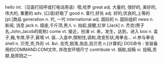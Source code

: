 hello               	int.（见面打招呼或打电话用语）喂,哈罗
great               	adj. 大量的, 很好的, 美好的, 伟大的, 重要的 adv. (口语)好极了
good                	n. 善行,好处 adj. 好的,优良的,上等的 [pl.]商品
generation          	n. 代, 一代
international       	adj. 国际的 n. 国际组织
news                	n. 新闻, 消息
jack                	n. 插座,千斤顶,男人 v. 抬起,提醒,扛举 [Jack] n. 杰克(男子名,John,Jacob的昵称)
come                	vt. 接近，扮演 vi. 来，发生，达到，进入
box                 	n. 盒子,箱,专席,亭子,窘境 vt. 装...入盒中,限制住,调和,改变形状,用拳击... vi.参与拳击
shell               	n. 贝壳,壳,外形 vt. &vi. 去壳,脱落,炮击,拾贝壳 n.[计算机] DOS命令 : 安装备用的COMMAND.COM文件, 并改变环境尺寸
contribute          	vt. 捐助,投稿 vi. 投稿,贡献,是原因之一
